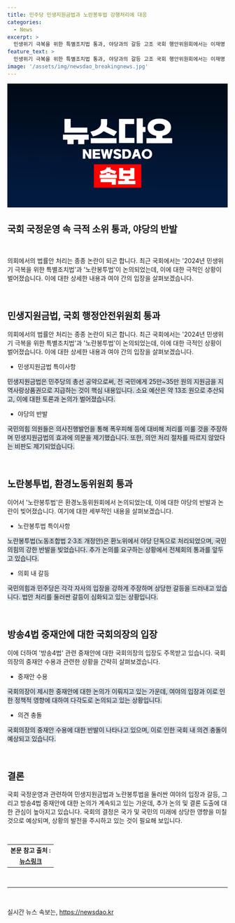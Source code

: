 ```yaml
---
title: 민주당 민생지원금법과 노란봉투법 강행처리에 대응
categories:
  - News
excerpt: >
  민생위기 극복을 위한 특별조치법 통과, 야당과의 갈등 고조 국회 행안위원회에서는 이재명 당대표 후보가 제안한 민생지원금법이 더불어민주당의 단독 표결로 통과되었고, 이에 국민의힘은 강한 반발을 보였다. 이 법은 25만~35만원의 민생지원금을 전국민에게 제공하는 내용으로 추산 예산은 약 13조 원이며, 향후 국회 본회의에서 처리될 예정이다. 이에 대해 국민의힘 의원들은 효과와 절차 등에 대한 의문을 제기하며 반대 입장을 밝혔다. 또한, 노란봉투법 또한 야당 단독으로 처리되어 갈등이 고조되고 있다.
feature_text: >
  민생위기 극복을 위한 특별조치법 통과, 야당과의 갈등 고조 국회 행안위원회에서는 이재명 당대표 후보가 제안한 민생지원금법이 더불어민주당의 단독 표결로 통과되었고, 이에 국민의힘은 강한 반발을 보였다. 이 법은 25만~35만원의 민생지원금을 전국민에게 제공하는 내용으로 추산 예산은 약 13조 원이며, 향후 국회 본회의에서 처리될 예정이다. 이에 대해 국민의힘 의원들은 효과와 절차 등에 대한 의문을 제기하며 반대 입장을 밝혔다. 또한, 노란봉투법 또한 야당 단독으로 처리되어 갈등이 고조되고 있다.
image: '/assets/img/newsdao_breakingnews.jpg'
---
```


<p><img src="/assets/img/newsdao_breakingnews.jpg" alt="firstkoreanews 속보" /></p>

<h2>국회 국정운영 속 극적 소위 통과, 야당의 반발</h2>

<p data-ke-size="size16">&nbsp;</p>

<p>의회에서의 법률안 처리는 종종 논란이 되곤 합니다. 최근 국회에서는 '2024년 민생위기 극복을 위한 특별조치법'과 '노란봉투법'이 논의되었는데, 이에 대한 극적인 상황이 벌어졌습니다. 이에 대한 상세한 내용과 여야 간의 입장을 살펴보겠습니다.</p>

<p data-ke-size="size16">&nbsp;</p>

<h2 data-ke-size="size26">민생지원금법, 국회 행정안전위원회 통과</h2>

<p data-ke-size="size16">의회에서의 법률안 처리는 종종 논란이 되곤 합니다. 최근 국회에서는 '2024년 민생위기 극복을 위한 특별조치법'과 '노란봉투법'이 논의되었는데, 이에 대한 극적인 상황이 벌어졌습니다. 이에 대한 상세한 내용과 여야 간의 입장을 살펴보겠습니다.</p>

<ul>
<li>민생지원금법 특이사항</li>
</ul>

<p><span style="background-color: #21538527;">민생지원금법은 민주당의 총선 공약으로써, 전 국민에게 25만~35만 원의 지원금을 지역사랑상품권으로 지급하는 것이 핵심 내용입니다. 소요 예산은 약 13조 원으로 추산되고, 이에 대한 토론과 논의가 벌어졌습니다.</span></p>

<ul>
<li>야당의 반발</li>
</ul>

<p><span style="background-color: #21538527;">국민의힘 의원들은 의사진행발언을 통해 폭우피해 등에 대비해 처리를 미룰 것을 주장하며 민생지원금법의 효과에 의문을 제기했습니다. 또한, 의안 처리 절차를 따르지 않았다는 비판도 제기되었습니다.</span></p>

<p data-ke-size="size16">&nbsp;</p>

<h2 data-ke-size="size26">노란봉투법, 환경노동위원회 통과</h2>

<p data-ke-size="size16">이어서 '노란봉투법'은 환경노동위원회에서 논의되었는데, 이에 대한 야당의 반발과 논란이 빚어졌습니다. 여기에 대한 세부적인 내용을 살펴보겠습니다.</p>

<ul>
<li>노란봉투법 특이사항</li>
</ul>

<p><span style="background-color: #21538527;">노란봉투법(노동조합법 2·3조 개정안)은 환노위에서 야당 단독으로 처리되었으며, 국민의힘의 강한 반발을 빚었습니다. 추가 논의를 요구하는 상황에서 전체회의 통과를 앞두고 있습니다.</span></p>

<ul>
<li>의회 내 갈등</li>
</ul>

<p><span style="background-color: #21538527;">국민의힘과 민주당은 각각 자사의 입장을 강하게 주장하며 상당한 갈등을 드러내고 있습니다. 법안 처리를 둘러싼 갈등이 심화되고 있는 상황입니다.</span></p>

<p data-ke-size="size16">&nbsp;</p>

<h2 data-ke-size="size26">방송4법 중재안에 대한 국회의장의 입장</h2>

<p data-ke-size="size16">이에 더하여 '방송4법' 관련 중재안에 대한 국회의장의 입장도 주목받고 있습니다. 국회의장의 중재안 수용과 관련한 상황을 간략히 살펴보겠습니다.</p>

<ul>
<li>중재안 수용</li>
</ul>

<p><span style="background-color: #21538527;">국회의장이 제시한 중재안에 대한 논의가 이뤄지고 있는 가운데, 여야의 입장과 이로 인한 정책적 영향에 대하여 다각도로 논의되고 있는 상황입니다.</span></p>

<ul>
<li>의견 충돌</li>
</ul>

<p><span style="background-color: #21538527;">국회의장의 중재안 수용에 대한 반발이 나타나고 있으며, 이로 인한 국회 내 의견 충돌이 예상되고 있습니다.</span></p>

<p data-ke-size="size16">&nbsp;</p>

<h2 data-ke-size="size26">결론</h2>

<p data-ke-size="size16">국회 국정운영과 관련하여 민생지원금법과 노란봉투법을 둘러싼 여야의 입장과 갈등, 그리고 방송4법 중재안에 대한 논의가 계속되고 있는 가운데, 추가 논의 및 결론 도출에 대한 관심이 높아지고 있습니다. 국회의 결정은 국가 및 국민의 미래에 상당한 영향을 미칠 것으로 예상되며, 상황의 발전을 주시하고 있는 것이 필요해 보입니다.</p>

<p data-ke-size="size16">&nbsp;</p>

<table>
<tbody>
<tr>
<td style="text-align: center; height: 17px;"><b>본문 참고 출처 : </b></td>
</tr>
<tr>
<td style="text-align: center; height: 17px;"><b><a href="https://뉴스링크.com">뉴스링크</a></b></td>
</tr>
</tbody>
</table>

<p data-ke-size="size16">&nbsp;</p>

<hr>

<p data-ke-size="size16">&nbsp;</p>
실시간 뉴스 속보는, <a href="https://newsdao.kr" rel="dofollow">https://newsdao.kr</a>


